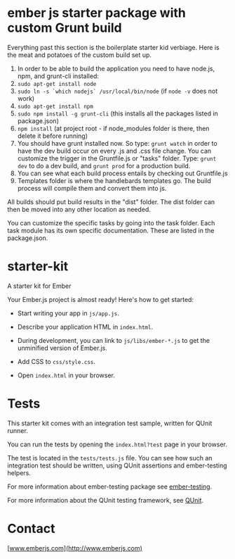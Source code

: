 ember js starter package with custom Grunt build
===========

Everything past this section is the boilerplate starter kid verbiage.  Here is the meat and potatoes of the custom build set up.

1.  In order to be able to build the application you need to have node.js, npm, and grunt-cli installed:
  1. ````sudo apt-get install node````
  2. ````sudo ln -s `which nodejs` /usr/local/bin/node```` (if ````node -v```` does not work)
  3. ````sudo apt-get install npm````
  4. ````sudo npm install -g grunt-cli```` (this installs all the packages listed in package.json)
  5. ````npm install```` (at project root - if node_modules folder is there, then delete it before running)
2.  You should have grunt installed now.  So type: ````grunt watch```` in order to have the dev build occur on every .js and .css file change.  You can customize the trigger in the Gruntfile.js or "tasks" folder.
Type: ````grunt dev```` to do a dev build, and ````grunt prod```` for a production build.
3.  You can see what each build process entails by checking out Gruntfile.js
4.  Templates folder is where the handlebards templates go.  The build process will compile them and convert them into js.

All builds should put build results in the "dist" folder.  The dist folder can then be moved into any other location as needed.

You can customize the specific tasks by going into the task folder.  Each task module has its own specific documentation.  These are listed in the package.json.

starter-kit
===========

A starter kit for Ember

Your Ember.js project is almost ready! Here's how to get started:

- Start writing your app in `js/app.js`.

- Describe your application HTML in `index.html`.

- During development, you can link to `js/libs/ember-*.js` to get the
  unminified version of Ember.js.

- Add CSS to `css/style.css`.

- Open `index.html` in your browser.

Tests
=====

This starter kit comes with an integration test sample, written for QUnit runner.

You can run the tests by opening the `index.html?test` page in your browser.

The test is located in the `tests/tests.js` file. You can see how such an
integration test should be written, using QUnit assertions and ember-testing helpers.

For more information about ember-testing package see [ember-testing](http://emberjs.com/guides/testing/integration/).

For more information about the QUnit testing framework, see [QUnit](http://qunitjs.com/).

Contact
====

[www.emberjs.com](http://www.emberjs.com)



